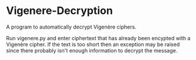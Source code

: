 # Vigenere-Decryption
A program to automatically decrypt Vigenère ciphers.

Run vigenere.py and enter ciphertext that has already been encypted with a Vigenère cipher. If the text is too short then an exception may be raised since there probably isn't enough information to decrypt the message.
